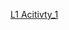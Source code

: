 [L1 Acitivty_1](https://docs.google.com/document/d/1x5x9TvvozZ4QBSR3bA_ph8h5-Nxa7E_i/edit?usp=drive_link&ouid=114516737190934060459&rtpof=true&sd=true)

